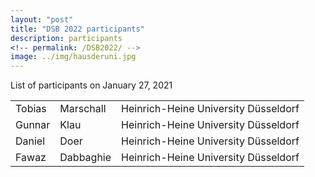 ```yaml
---
layout: "post"
title: "DSB 2022 participants"
description: participants
<!-- permalink: /DSB2022/ -->
image: ../img/hausderuni.jpg
---
```


List of participants on January 27, 2021

|               |                  |                                                                                                          |
| :------------ | ---------------- | -------------------------------------------------------------------------------------------------------- |
| Tobias | Marschall | Heinrich-Heine University Düsseldorf |
| Gunnar | Klau      | Heinrich-Heine University Düsseldorf |
| Daniel | Doer      | Heinrich-Heine University Düsseldorf |
| Fawaz  | Dabbaghie | Heinrich-Heine University Düsseldorf |
